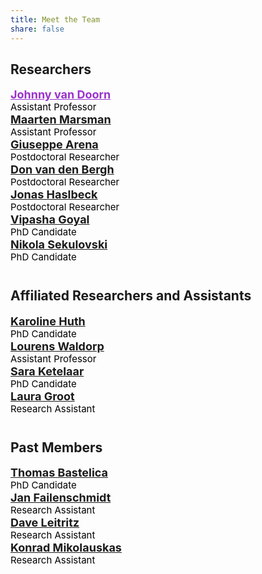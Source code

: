 ```yaml
---
title: Meet the Team
share: false
---
```


<h2>Researchers</h2>

<!-- Johnny van Doorn: Assistant Professor -->
<p style="margin:0; padding:0;">
  <span style="font-size:18px; color:magenta; font-weight:bold;">
    <a href="https://cran.r-project.org/package=easybgm" style="color:darkorchid !important;">Johnny van Doorn</a>
  </span><br/>
  <span style="font-size:15px; color:black;">Assistant Professor</span>
</p>

<!-- Maarten Marsman: Assistant Professor -->
<p style="margin:0; padding:0;">
  <span style="font-size:18px; color:darkorchid; font-weight:bold;">
    <a href="https://cran.r-project.org/package=easybgm">Maarten Marsman</a>
  </span><br/>
  <span style="font-size:15px; color:black;">Assistant Professor</span>
</p>

<!-- Giuseppe Arena: Postdoctoral Researcher -->
<p style="margin:0; padding:0;">
  <span style="font-size:18px; color:darkorchid; font-weight:bold;">
    <a href="https://cran.r-project.org/package=easybgm">Giuseppe Arena</a>
  </span><br/>
  <span style="font-size:15px; color:black;">Postdoctoral Researcher</span>
</p>

<!-- Don van den Bergh: Postdoctoral Researcher -->
<p style="margin:0; padding:0;">
  <span style="font-size:18px; color:darkorchid; font-weight:bold;">
    <a href="https://cran.r-project.org/package=easybgm">Don van den Bergh</a>
  </span><br/>
  <span style="font-size:15px; color:black;">Postdoctoral Researcher</span>
</p>

<!-- Jonas Haslbeck: Postdoctoral Researcher -->
<p style="margin:0; padding:0;">
  <span style="font-size:18px; color:darkorchid; font-weight:bold;">
    <a href="https://cran.r-project.org/package=easybgm">Jonas Haslbeck</a>
  </span><br/>
  <span style="font-size:15px; color:black;">Postdoctoral Researcher</span>
</p>

<!-- Vipasha Goyal: PhD Candidate -->
<p style="margin:0; padding:0;">
  <span style="font-size:18px; color:darkorchid; font-weight:bold;">
    <a href="https://cran.r-project.org/package=easybgm">Vipasha Goyal</a>
  </span><br/>
  <span style="font-size:15px; color:black;">PhD Candidate</span>
</p>

<!-- Nikola Sekulovski: PhD Candidate -->
<p style="margin:0; padding:0;">
  <span style="font-size:18px; color:darkorchid; font-weight:bold;">
    <a href="https://cran.r-project.org/package=easybgm">Nikola Sekulovski</a>
  </span><br/>
  <span style="font-size:15px; color:black;">PhD Candidate</span>
</p>

<h2 style="margin-top:40px;">Affiliated Researchers and Assistants</h2>

<!-- Karoline Huth: PhD Candidate -->
<p style="margin:0; padding:0;">
  <span style="font-size:18px; color:darkorchid; font-weight:bold;">
    <a href="https://cran.r-project.org/package=easybgm">Karoline Huth</a>
  </span><br/>
  <span style="font-size:15px; color:black;">PhD Candidate</span>
</p>

<!-- Lourens Waldorp: Assistant Professor -->
<p style="margin:0; padding:0;">
  <span style="font-size:18px; color:darkorchid; font-weight:bold;">
    <a href="https://cran.r-project.org/package=easybgm">Lourens Waldorp</a>
  </span><br/>
  <span style="font-size:15px; color:black;">Assistant Professor</span>
</p>

<!-- Sara Ketelaar: PhD Candidate -->
<p style="margin:0; padding:0;">
  <span style="font-size:18px; color:darkorchid; font-weight:bold;">
    <a href="https://cran.r-project.org/package=easybgm">Sara Ketelaar</a>
  </span><br/>
  <span style="font-size:15px; color:black;">PhD Candidate</span>
</p>

<!-- Laura Groot: Research Assistant -->
<p style="margin:0; padding:0;">
  <span style="font-size:18px; color:darkorchid; font-weight:bold;">
    <a href="https://cran.r-project.org/package=easybgm">Laura Groot</a>
  </span><br/>
  <span style="font-size:15px; color:black;">Research Assistant</span>
</p>

<h2 style="margin-top:40px;">Past Members</h2>

<!-- Thomas Bastelica: PhD Candidate -->
<p style="margin:0; padding:0;">
  <span style="font-size:18px; color:darkorchid; font-weight:bold;">
    <a href="https://cran.r-project.org/package=easybgm">Thomas Bastelica</a>
  </span><br/>
  <span style="font-size:15px; color:black;">PhD Candidate</span>
</p>

<!-- Jan Failenschmidt: Research Assistant -->
<p style="margin:0; padding:0;">
  <span style="font-size:18px; color:darkorchid; font-weight:bold;">
    <a href="https://cran.r-project.org/package=easybgm">Jan Failenschmidt</a>
  </span><br/>
  <span style="font-size:15px; color:black;">Research Assistant</span>
</p>

<!-- Dave Leitritz: Research Assistant -->
<p style="margin:0; padding:0;">
  <span style="font-size:18px; color:darkorchid; font-weight:bold;">
    <a href="https://cran.r-project.org/package=easybgm">Dave Leitritz</a>
  </span><br/>
  <span style="font-size:15px; color:black;">Research Assistant</span>
</p>

<!-- Konrad Mikolauskas: Research Assistant -->
<p style="margin:0; padding:0;">
  <span style="font-size:18px; color:darkorchid; font-weight:bold;">
    <a href="https://cran.r-project.org/package=easybgm">Konrad Mikolauskas</a>
  </span><br/>
  <span style="font-size:15px; color:black;">Research Assistant</span>
</p>
